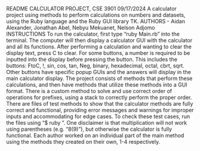 README CALCULATOR PROJECT, CSE 3901 09/17/2024
A calculator project using methods to perform calculations on numbers and datasets, using the Ruby language and the Ruby GUI library TK.
AUTHORS - Aidan Alexander, Jonathan Abel, Nebyu Mekuanet, Nelson Adjomo 
INSTRUCTIONS
To run the calculator, first type “ruby Main.rb” into the terminal. The computer will then display a calculator GUI with the calculator and all its functions. After performing a calculation and wanting to clear the display text, press C to clear. For some buttons, a number is required to be inputted into the display before pressing the button. This includes the buttons: FtoC, !, sin, cos, tan, Neg, binary, hexadecimal, octal, cbrt, sqrt. Other buttons have specific popup GUIs and the answers will display in the main calculator display. The project consists of methods that perform these calculations, and then have methods that utilize these methods into a GUI format. There is a custom method to solve and use correct order of operations for prefixes, using a stack to correctly perform the proper order. There are files of test methods to show that the calculator methods are fully correct and functional, providing error messages and warnings for improper inputs and accommodating for edge cases. To check these test cases, run the files using “$ ruby <test method file>”. One disclaimer is that multiplication will not work using parentheses (e.g. “8(9)”), but otherwise the calculator is fully functional. Each author worked on an individual part of the main method using the methods they created on their own, 1-4 respectively.

